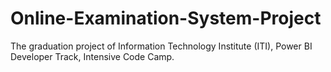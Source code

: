 # Online-Examination-System-Project
The graduation project of Information Technology Institute (ITI), Power BI Developer Track, Intensive Code Camp. 
